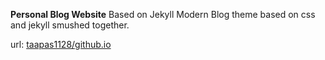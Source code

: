 **Personal Blog Website**
Based on Jekyll Modern Blog theme based on css and jekyll smushed together.

url: [taapas1128/github.io](taapas1128/github.io)


